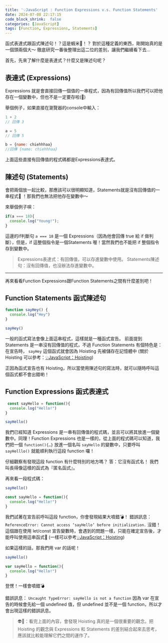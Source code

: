 ```yaml
---
title: '💡JavaScript : Function Expressions v.s. Function Statements'
date: 2024-07-08 22:17:15
code_block_shrink:  false
categories: [JavaScript]
tags: [Function, Expressions, Statements]
---
```


函式表達式跟函式陳述句！？這是蝦米🍤！？
對於這種定義的東西，剛開始真的是一個頭兩個大～
徹底研究一番後整理出這二位的差別，讓我們繼續看下去…
 <!-- more -->

首先，先來了解什麼是表達式？什麼又是陳述句呢？

## 表達式 (Expressions)

Expressions 就是會直接回傳一個值的一串程式，因為有回傳值所以我們可以把他存在一個變數中，但也不是一定要存啦(🤣)

舉個例子，如果直接在瀏覽器的console中輸入：

```javascript
1 + 2 
// 回傳 3

a = 5
// 回傳 5

b = {name: chiehhhaa}
//回傳 {name: chiehhhaa}
```

上面這些直接有回傳值的程式碼都是Expressions表達式。

## 陳述句 (Statements)

會把兩個放一起比較，那應該可以很明顯知道，Statements就是沒有回傳值的一串程式🍢 ！那我們也無法把他存在變數中～

來舉個例子唄：

```javascript
if(a === 18){
  console.log("Young!");
}
```

這邊的if判斷句 `a === 18` 是一個 Expressions（因為他會回傳 true 給 if 做判斷），但是，if 這整個指令是一個Statements 喔！當然我們也不能把 if 整個指令存到變數中。

> Expressions表達式：有回傳值，可以存進變數中使用。
Statements陳述句：沒有回傳值，也沒辦法存進變數中。

---

再來看看Function Expressions跟Function Statements之間有什麼差別吧！

## Function Statements 函式陳述句

```javascript
function sayHey() {
  console.log("Hey")
}

sayHey()
```

一般的函式寫法會像上面這串程式，這樣就是一種函式宣告。
前面提到 Statements 是一串沒有回傳值的程式，不過 Function Statements 有個特色是：在宣告時， `sayHey` 這個函式就會因為 Hoisting 先被儲存在記憶體中 (關於 Hoisting 可以參考：[💡JavaScript：Hoisting](https://chiehhhaa.github.io/2024/07/08/JavaScript-Hoisting/))

正因為函式宣告也有 Hoisting，所以當使用陳述句的寫法時，就可以隨時呼叫這個函式都不會出錯喲！

## Function Expressions 函式表達式

```javascript
 const sayHello = function(){
  console.log("Hello!")
}

sayHello()
```

我們已經知道 Expressions 是一串有回傳值的程式碼，並且可以將其放進一個變數中。同理！Function Expressions 也是一樣的，從上面的程式碼可以知道，我們把一個 `function(){…}` 放進一個名叫 `sayHello` 的變數中，只要呼叫 `sayHelllo()`  就能順利執行這段 function 囉！

仔細觀察有發現這段 function 有什麼特別的地方嗎？
答：它沒有函式名！
我們叫長得像這樣的函式為『匿名函式』。

再來看一段程式碼：

```javascript
sayHello()

const sayHello = function(){
  console.log("Hello!")
}
```

我們試著在宣告前呼叫這段 function，你會發現結果大噴錯💣！
錯誤訊息：
`ReferenceError: Cannot access ‘sayHello’ before initialization.`
沒錯！這個跟在使用 let/const 宣告變數時，會遇到的問題一樣，只能在確定宣告後，才能呼叫使用這串函式📢 (一樣可以參考[💡JavaScript：Hoisting](https://chiehhhaa.github.io/2024/07/08/JavaScript-Hoisting/))

如果這樣的話，那我們用 var 的話呢！

```javascript
sayHello()

var sayHello = function(){
  console.log("Hello!")
}
```

登愣！一樣會噴錯💣

錯誤訊息：
`Uncaught TypeError: sayHello is not a function`
因為 var 在宣告的時候會先給一個 undefined 值，但 undefined 並不是一個 function，所以才會出現這樣的錯誤訊息。



>👽💬：看完上面的內容，會發現 Hoisting 真的是一個很重要的觀念。把 Hoisting 的觀念與 Expressions 和 Statements 的差別結合起來去思考，應該就比較能理解它們之間的運作了。
